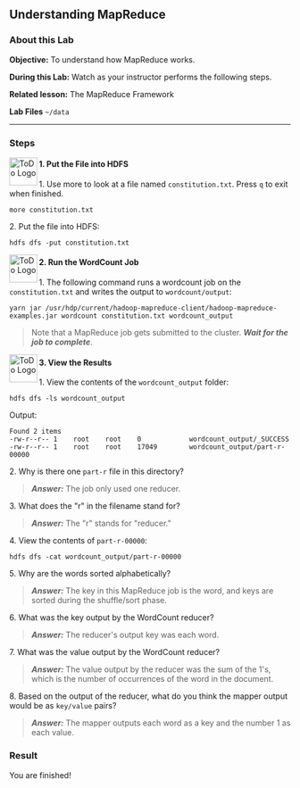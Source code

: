## Understanding MapReduce

### About this Lab

**Objective:** To understand how MapReduce works.

**During this Lab:** Watch as your instructor performs the following steps.

**Related lesson:** The MapReduce Framework

**Lab Files** `~/data`

---
### Steps


<!--STEP-->

<img src="https://user-images.githubusercontent.com/558905/40613898-7a6c70d6-624e-11e8-9178-7bde851ac7bd.png" align="left" width="50" height="50" title="ToDo Logo" />
<h4>1. Put the File into HDFS</h4>


1\. Use more to look at a file named `constitution.txt`. Press `q` to exit when finished.

```
more constitution.txt
```

2\. Put the file into HDFS:

```
hdfs dfs -put constitution.txt
```


<!--STEP-->

<img src="https://user-images.githubusercontent.com/558905/40613898-7a6c70d6-624e-11e8-9178-7bde851ac7bd.png" align="left" width="50" height="50" title="ToDo Logo" />
<h4>2. Run the WordCount Job</h4>

1\.  The following command runs a wordcount job on the `constitution.txt` and writes the output to `wordcount/output`:

```
yarn jar /usr/hdp/current/hadoop-mapreduce-client/hadoop-mapreduce-examples.jar wordcount constitution.txt wordcount_output
```

> Note  that a MapReduce job gets submitted to the cluster. ***Wait for the job to complete***.
    

<!--STEP-->

<img src="https://user-images.githubusercontent.com/558905/40613898-7a6c70d6-624e-11e8-9178-7bde851ac7bd.png" align="left" width="50" height="50" title="ToDo Logo" />
<h4>3. View the Results</h4>

1\.  View the contents of the `wordcount_output` folder:

```
hdfs dfs -ls wordcount_output
```

Output:

```
Found 2 items
-rw-r--r-- 1    root    root    0            wordcount_output/_SUCCESS 
-rw-r--r-- 1    root    root    17049        wordcount_output/part-r-00000
```

2\.  Why is there one `part-r` file in this directory?

> ***Answer:*** The job only used one reducer.

3\.  What does the "r" in the filename stand for?

> ***Answer:*** The "r" stands for "reducer."

4\.  View the contents of `part-r-00000`:

```
hdfs dfs -cat wordcount_output/part-r-00000
```

5\.  Why are the words sorted alphabetically?

> ***Answer:*** The key in this MapReduce job is the word, and keys are sorted during the shuffle/sort phase.

6\.  What was the key output by the WordCount reducer?

> ***Answer:*** The reducer's output key was each word.

7\.  What was the value output by the WordCount reducer?

> ***Answer:*** The value output by the reducer was the sum of the 1's, which is the number of occurrences of the word in the document.

8\.  Based on the output of the reducer, what do you think the mapper output would be as `key/value` pairs?
    
> ***Answer:*** The mapper outputs each word as a key and the number 1 as each value.

### Result

You are finished!
